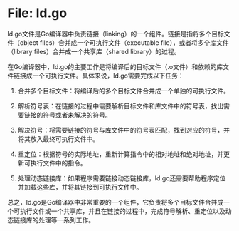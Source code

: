 # File: ld.go

ld.go文件是Go编译器中负责链接（linking）的一个组件。链接是指将多个目标文件（object files）合并成一个可执行文件（executable file），或者将多个库文件（library files）合并成一个共享库（shared library）的过程。

在Go编译器中，ld.go的主要工作是将编译后的目标文件（.o文件）和依赖的库文件链接成一个可执行文件。具体来说，ld.go需要完成以下任务：

1. 合并多个目标文件：将编译后的多个目标文件合并成一个单独的可执行文件。

2. 解析符号表：在链接的过程中需要解析目标文件和库文件中的符号表，找出需要链接的符号或者未解决的符号。

3. 解决符号：将需要链接的符号与库文件中的符号表匹配，找到对应的符号，并将其放入最终可执行文件中。

4. 重定位：根据符号的实际地址，重新计算指令中的相对地址和绝对地址，并更新可执行文件中的指令。

5. 处理动态链接库：如果程序需要链接动态链接库，ld.go还需要帮助程序定位并加载这些库，并将其链接到可执行文件中。

总之，ld.go是Go编译器中非常重要的一个组件，它负责将多个目标文件合并成一个可执行文件或一个共享库，并且在链接的过程中，完成符号解析、重定位以及动态链接库的处理等一系列工作。

